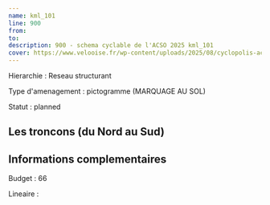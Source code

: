 ```yaml
---
name: kml_101 
line: 900
from: 
to:  
description: 900 - schema cyclable de l'ACSO 2025 kml_101 
cover: https://www.velooise.fr/wp-content/uploads/2025/08/cyclopolis-acso-900.jpg
---
```

Hierarchie : Reseau structurant

Type d'amenagement : pictogramme (MARQUAGE AU SOL)

Statut : planned

## Les troncons (du Nord au Sud)

## Informations complementaires

Budget  : 66 

Lineaire :

